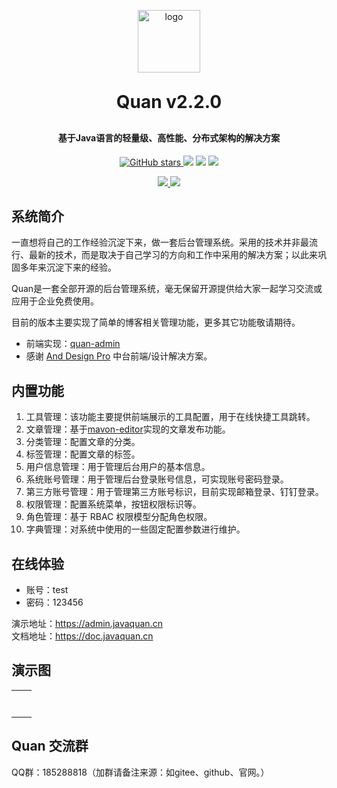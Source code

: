 <p align="center">
	<img width="100px" alt="logo" src="https://file.javaquan.cn/public/logo.png">
</p>
<h1 align="center" style="margin: 30px 0 30px; font-weight: bold;">Quan v2.2.0</h1>
<h4 align="center">基于Java语言的轻量级、高性能、分布式架构的解决方案</h4>
<p align="center">
    <a href="https://github.com/quan100/quan" target="_blank">
        <img src='https://img.shields.io/github/stars/quan100/quan?style=social&label=Stars' alt='GitHub stars' class="no-zoom">
    </a>
	<a href="https://gitee.com/quan100/quan"><img src="https://gitee.com/quan100/quan/badge/star.svg"></a>
    <img src="https://img.shields.io/badge/Quan-v2.2.0-green">
	<a href="https://gitee.com/quan100/quan/blob/main/LICENSE"><img src="https://img.shields.io/github/license/mashape/apistatus.svg"></a>
</p>
<p  align="center">
    <a href="https://gitee.com/quan100/quan-admin">
      <img src="https://img.shields.io/badge/Quan%20Admin-Gitee%20%E2%86%92-gray.svg?colorA=61c265&colorB=4CAF50&style=for-the-badge"/>
    </a>
    <a href="https://github.com/quan100/quan-admin">
      <img src="https://img.shields.io/badge/Quan%20Admin-Github%20%E2%86%92-gray.svg?colorA=e8e8e8&colorB=1a1a1a&style=for-the-badge"/>
    </a>
</p>

## 系统简介

一直想将自己的工作经验沉淀下来，做一套后台管理系统。采用的技术并非最流行、最新的技术，而是取决于自己学习的方向和工作中采用的解决方案；以此来巩固多年来沉淀下来的经验。

Quan是一套全部开源的后台管理系统，毫无保留开源提供给大家一起学习交流或应用于企业免费使用。

目前的版本主要实现了简单的博客相关管理功能，更多其它功能敬请期待。

* 前端实现：[quan-admin](https://gitee.com/quan100/quan-admin)
* 感谢 [And Design Pro](https://github.com/ant-design/ant-design-pro) 中台前端/设计解决方案。

## 内置功能

1. 工具管理：该功能主要提供前端展示的工具配置，用于在线快捷工具跳转。
2. 文章管理：基于[mavon-editor](https://github.com/imzbf/md-editor-rt)实现的文章发布功能。
3. 分类管理：配置文章的分类。
4. 标签管理：配置文章的标签。
5. 用户信息管理：用于管理后台用户的基本信息。
6. 系统账号管理：用于管理后台登录账号信息，可实现账号密码登录。
7. 第三方账号管理：用于管理第三方账号标识，目前实现邮箱登录、钉钉登录。
8. 权限管理：配置系统菜单，按钮权限标识等。
9. 角色管理：基于 RBAC 权限模型分配角色权限。
10. 字典管理：对系统中使用的一些固定配置参数进行维护。

## 在线体验

- 账号：test
- 密码：123456

演示地址：https://admin.javaquan.cn  
文档地址：https://doc.javaquan.cn

## 演示图

<table>
    <tr>
        <td><img alt=""  src="https://oscimg.oschina.net/oscnet/up-dd3d77218052645b0a34f62353d404a5a54.jpg" /></td>
        <td><img alt=""  src="https://oscimg.oschina.net/oscnet/up-f6f12e95f58592b63b4ad26e7f84da91258.jpg" /></td>
    </tr>
    <tr>
        <td><img alt=""  src="https://oscimg.oschina.net/oscnet/up-1de36bcb6b96b9bb80377f4d8ded0999286.jpg" /></td>
        <td><img alt=""  src="https://oscimg.oschina.net/oscnet/up-6aa23a95444b23ab0a6079aff188282bd80.jpg" /></td>
    </tr>
    <tr>
        <td><img alt=""  src="https://oscimg.oschina.net/oscnet/up-b48e9e7073f88cdbdb1f98077f2dddb64f3.jpg" /></td>
        <td><img alt=""  src="https://oscimg.oschina.net/oscnet/up-f3143652863d409bd2c616a5af7ed3fce93.jpg" /></td>
    </tr>
    <tr>    
        <td><img alt=""  src="https://oscimg.oschina.net/oscnet/up-0ea5ce438622dcef6445b71d279de69a583.jpg" /></td>
        <td><img alt=""  src="https://oscimg.oschina.net/oscnet/up-77a53eb9e03b06f0253e3f27625e0075a80.jpg" /></td>
    </tr>
    <tr>    
        <td><img alt=""  src="https://oscimg.oschina.net/oscnet/up-23d257d215fc21283739977bb76f269501c.jpg" /></td>
        <td><img alt=""  src="https://oscimg.oschina.net/oscnet/up-98b4d284a4e1ead7abece51107488dc02ec.jpg" /></td>
    </tr>
    <tr>    
        <td><img alt=""  src="https://oscimg.oschina.net/oscnet/up-49625f67bcdcfaa2bdb18b4ee1b8fb9279b.jpg" /></td>
        <td><img alt=""  src="https://oscimg.oschina.net/oscnet/up-1b04ed8474595b4e810cb3438076f7b7299.jpg" /></td>
    </tr>
    <tr> 
        <td><img alt=""  src="https://oscimg.oschina.net/oscnet/up-db580de4675beb3ca9360fdbe03431e70c3.jpg" /></td>
    </tr>
</table>


## Quan 交流群

QQ群：185288818（加群请备注来源：如gitee、github、官网。）